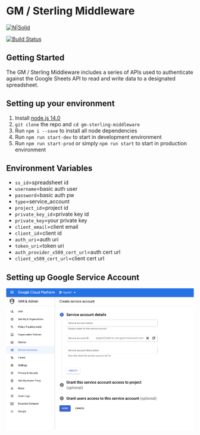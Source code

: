 # GM / Sterling Middleware
[![N|Solid](https://cdn2.downdetector.com/static/uploads/logo/liveperson-logo.png)](https://liveperson.com/)  
  
[![Build Status](https://travis-ci.org/joemccann/dillinger.svg?branch=master)]()  
  
## Getting Started
The GM / Sterling Middleware includes a series of APIs used to authenticate against the Google Sheets API to read and write data to a designated spreadsheet.  
  
## Setting up your environment
1. Install [node.js 14.0](https://nodejs.org/en/download/)
2. `git clone` the repo and `cd gm-sterling-middleware`
2. Run `npm i --save` to install all node dependencies
3. Run `npm run start-dev` to start in development environment
4. Run `npm run start-prod` or simply `npm run start` to start in production environment  
  
## Environment Variables
* `ss_id`=spreadsheet id
* `username`=basic auth user
* `password`=basic auth pw
* `type`=service_account
* `project_id`=project id
* `private_key_id`=private key id
* `private_key`=your private key
* `client_email`=client email
* `client_id`=client id
* `auth_uri`=auth uri
* `token_uri`=token uri
* `auth_provider_x509_cert_url`=auth cert url
* `client_x509_cert_url`=client cert url  
  
## Setting up Google Service Account
![Create a Service Account on Google Cloud Console](./static/create-service-acct.png)  